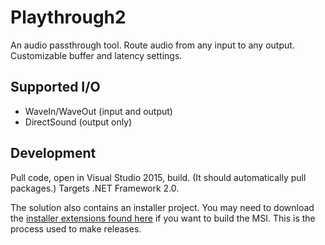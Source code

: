 # Playthrough2

An audio passthrough tool. Route audio from any input to any output.
Customizable buffer and latency settings.

## Supported I/O

- WaveIn/WaveOut (input and output)
- DirectSound (output only)

## Development

Pull code, open in Visual Studio 2015, build. (It should automatically pull
packages.) Targets .NET Framework 2.0.

The solution also contains an installer project. You may need to download
the [installer extensions found here](https://visualstudiogallery.msdn.microsoft.com/f1cc3f3e-c300-40a7-8797-c509fb8933b9)
if you want to build the MSI. This is the process used to make releases.
